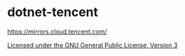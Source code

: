 # dotnet-tencent

https://mirrors.cloud.tencent.com/

[Licensed under the GNU General Public License, Version 3](http://www.gnu.org/licenses/gpl-3.0.html)
